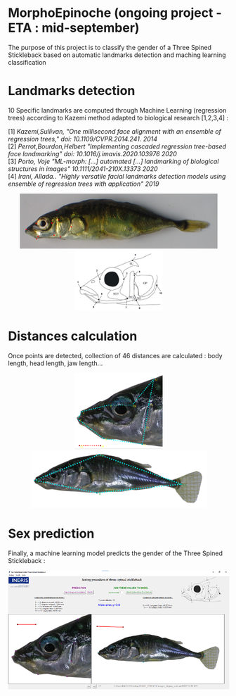 # MorphoEpinoche (ongoing project - ETA : mid-september)

The purpose of this project is to classify the gender of a Three Spined Stickleback based on automatic landmarks detection and maching learning classification

# Landmarks detection #

10 Specific landmarks are computed through Machine Learning (regression trees) according to Kazemi method adapted to biological research [1,2,3,4] :
 
[1] *Kazemi,Sullivan, "One millisecond face alignment with an ensemble of regression trees," doi: 10.1109/CVPR.2014.241.       2014*  
[2] *Perrot,Bourdon,Helbert "Implementing cascaded regression tree-based face landmarking" doi: 10.1016/j.imavis.2020.103976   2020*  
[3] *Porto, Voje "ML-morph: [...] automated [...] landmarking of biological structures in images" 10.1111/2041-210X.13373      2020*  
[4] *Irani, Allada.. "Highly versatile facial landmarks detection models using ensemble of regression trees with application"  2019*  

<p align="center">
  <img src="https://github.com/RalphMasson/MorphoEpinoche/blob/master/images/illustration.jpg" width="450" />
  <img src="https://github.com/RalphMasson/MorphoEpinoche/blob/master/images/schema3.png" width="200" /> 
</p>

   
# Distances calculation #

Once points are detected, collection of 46 distances are calculated : body length, head length, jaw length...

<p align="center">
  <img src="https://github.com/RalphMasson/MorphoEpinoche/blob/master/images/illustration2.jpg" width="200" />
  <img src="https://github.com/RalphMasson/MorphoEpinoche/blob/master/images/illustration3.jpg" width="400" /> 
</p>

# Sex prediction #

Finally, a machine learning model predicts the gender of the Three Spined Stickleback :  
<p align="center">
  <img src="https://github.com/RalphMasson/MorphoEpinoche/blob/master/images/gui.png" width="600" />
</p>

